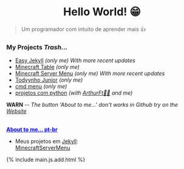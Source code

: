 <h1 align="center"> Hello World! 😁</h1>

> Um programador com intuito de aprender mais 👍

### My Projects _Trash..._

- [Easy Jekyll](https://github.com/RamiresOliv/Easy_Jekyll) _(only me)_ _With more recent updates_
- [Minecraft Table](https://github.com/RamiresOliv/MinecraftTable) _(only me)_
- [Minecraft Server Menu](https://github.com/RamiresOliv/MinecraftServerMenu) _(only me)_ _With more recent updates_
- [Todyynho Junior](https://github.com/RamiresOliv/Todyynho-Junior) _(only me)_
- [cmd menu](https://github.com/RamiresOliv/cmd_menu) _(only me)_
- [projetos com python](https://github.com/RamiresOliv/projetos-com-python) _(with [ArthurFt👩‍🦲](https://github.com/ArthurFt) and me)_

<p id="RemoveMe"><b>WARN</b> -- <i>The button 'About to me...' don't works in Github try on the <a href="https://RamiresOliv.github.io/ramiresoliv">Website</a></i></p><strong><br><ins id="abouttome" onclick="abouttome()" style="cursor: pointer; color: blue;">About to me... pt-br</ins></strong>
<br>

<div id="abouttome_text"></div>

  - Meus projetos em [Jekyll](https://jekyllrb.com):<br>
    [MinecraftServerMenu](https://RamiresOliv.github.io/MinecraftServerMenu)

{% include main.js.add.html %}
